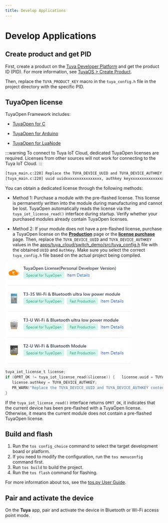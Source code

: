 ```yaml
---
title: Develop Applications
---
```


# Develop Applications

## Create product and get PID

First, create a product on the [Tuya Developer Platform](https://platform.tuya.com/) and get the product ID (PID). For more information, see [TuyaOS > Create Product](https://developer.tuya.com/en/docs/iot-device-dev/application-creation?id=Kbxw7ket3aujc).

Then, replace the `TUYA_PRODUCT_KEY` macro in the `tuya_config.h` file in the project directory with the specific PID.

## TuyaOpen license

TuyaOpen Framework includes:

- [TuyaOpen for C](https://github.com/tuya/TuyaOpen)

- [TuyaOpen for Arduino](https://github.com/tuya/arduino-TuyaOpen)

- [TuyaOpen for LuaNode](https://github.com/tuya/luanode-TuyaOpen)

:::warning
To connect to Tuya IoT Cloud, dedicated TuyaOpen licenses are required. Licenses from other sources will not work for connecting to the Tuya IoT Cloud.
:::

```bash
[tuya_main.c:220] Replace the TUYA_DEVICE_UUID and TUYA_DEVICE_AUTHKEY contents, otherwise the demo cannot work
[tuya_main.c:220] uuid uuidxxxxxxxxxxxxxxxx, authkey keyxxxxxxxxxxxxxxxxxxxxxxxxxxxxx
```


You can obtain a dedicated license through the following methods:

- Method 1: Purchase a module with the pre-flashed license. This license is permanently written into the module during manufacturing and cannot be lost. TuyaOpen automatically reads the license via the `tuya_iot_license_read()` interface during startup. Verify whether your purchased modules already contain TuyaOpen licenses.

- Method 2: If your module does not have a pre-flashed license, purchase a TuyaOpen license on the [**Production**](https://platform.tuya.com/purchase/index?type=6) page or the [**license purchase**](https://item.taobao.com/item.htm?ft=t&id=911596682625&spm=a21dvs.23580594.0.0.621e2c1bzX1OIP) page. Then, replace the `TUYA_DEVICE_UUID` and `TUYA_DEVICE_AUTHKEY` values in the [apps/tuya_cloud/switch_demo/src/tuya_config.h](https://github.com/tuya/TuyaOpen/blob/master/apps/tuya_cloud/switch_demo/src/tuya_config.h) file with the obtained `UUID` and `AuthKey`. Make sure you select the correct `tuya_config.h` file based on the actual project being compiled.


![License](/images/en/authorization_code.png)

```c
tuya_iot_license_t license;
if (OPRT_OK != tuya_iot_license_read(&license)) {   license.uuid = TUYA_DEVICE_UUID;
   license.authkey = TUYA_DEVICE_AUTHKEY;
   PR_WARN("Replace the TUYA_DEVICE_UUID and TUYA_DEVICE_AUTHKEY contents, otherwise the demo cannot work");
}
```

If the `tuya_iot_license_read()` interface returns `OPRT_OK`, it indicates that the current device has been pre-flashed with a TuyaOpen license. Otherwise, it means the current module does not contain a pre-flashed TuyaOpen license.

## Build and flash

1. Run the `tos config_choice` command to select the target development board or platform.
2. If you need to modify the configuration, run the `tos menuconfig` command first.
3. Run `tos build` to build the project.
4. Run the `tos flash` command for flashing.

For more information about tos, see the [tos.py User Guide](/docs/tos-tools/tos-guide).

## Pair and activate the device

On the **Tuya** app, pair and activate the device in Bluetooth or Wi-Fi access point mode.
